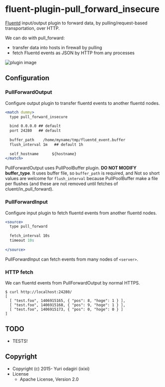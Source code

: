 # fluent-plugin-pull_forward_insecure

[Fluentd](http://fluentd.org) input/output plugin to forward data, by pulling/request-based transportation, over HTTP.

We can do with pull_forward:
* transfer data into hosts in firewall by pulling
* fetch Fluentd events as JSON by HTTP from any processes

![plugin image](https://raw.githubusercontent.com/tagomoris/fluent-plugin-pull_forward/master/misc/plugin_image.png)

## Configuration

### PullForwardOutput

Configure output plugin to transfer fluentd events to another fluentd nodes.

```apache
<match dummy>
  type pull_forward_insecure
  
  bind 0.0.0.0 ## default
  port 24280   ## default
  
  buffer_path    /home/myname/tmp/fluentd_event.buffer
  flush_interval 1m   ## default 1h
  
  self_hostname      ${hostname}
</match>
```

PullForwardOutput uses PullPoolBuffer plugin. **DO NOT MODIFY buffer_type**. It uses buffer file, so `buffer_path` is required, and Not so short values are welcome for `flush_interval` because PullPoolBuffer make a file per flushes (and these are not removed until fetches of cluent/in\_pull\_forward).

### PullForwardInput

Configure input plugin to fetch fluentd events from another fluentd nodes.

```apache
<source>
  type pull_forward
  
  fetch_interval 10s
  timeout 10s
  
</source>
```

PullForwardInput can fetch events from many nodes of `<server>`.

### HTTP fetch

We can fluentd events from PullForwardOutput by normal HTTPS.

```
$ curl http://localhost:24280/
[
  [ "test.foo", 1406915165, { "pos": 8, "hoge": 1 } ],
  [ "test.foo", 1406915168, { "pos": 9, "hoge": 1 } ],
  [ "test.foo", 1406915173, { "pos": 0, "hoge": 0 } ]
]
```

## TODO

* TESTS!

## Copyright

* Copyright (c) 2015- Yuri odagiri (ixixi)
* License
  * Apache License, Version 2.0
